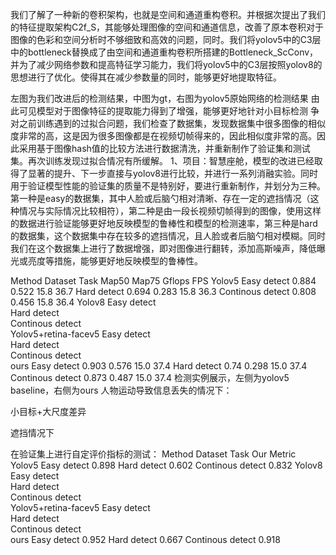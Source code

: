 我们了解了一种新的卷积架构，也就是空间和通道重构卷积。并根据次提出了我们的特征提取架构C2f_S，其能够处理图像的空间和通道信息，改善了原本卷积对于图像的色彩和空间分析时不够细致和高效的问题，同时。我们将yolov5中的C3层中的bottleneck替换成了由空间和通道重构卷积所搭建的Bottleneck_ScConv，并为了减少网络参数和提高特征学习能力，我们将yolov5中的C3层按照yolov8的思想进行了优化。使得其在减少参数量的同时，能够更好地提取特征。
 
   
左图为我们改进后的检测结果，中图为gt，右图为yolov5原始网络的检测结果
由此可见模型对于图像特征的提取能力得到了增强，能够更好地针对小目标检测
争对之前训练遇到的过拟合问题，我们检查了数据集，发现数据集中很多图像的相似度非常的高，这是因为很多图像都是在视频切帧得来的，因此相似度非常的高。因此采用基于图像hash值的比较方法进行数据清洗，并重新制作了验证集和测试集。再次训练发现过拟合情况有所缓解。
1、项目：智慧座舱，模型的改进已经取得了显著的提升、下一步直接与yolov8进行比较，并进行一系列消融实验。同时用于验证模型性能的验证集的质量不是特别好，要进行重新制作，并划分为三种。第一种是easy的数据集，其中人脸或后脑勺相对清晰、存在一定的遮挡情况（这种情况与实际情况比较相符），第二种是由一段长视频切帧得到的图像，使用这样的数据进行验证能够更好地反映模型的鲁棒性和模型的检测速率，第三种是hard的数据集，这个数据集中存在较多的遮挡情况，且人脸或者后脑勺相对模糊。同时我们在这个数据集上进行了数据增强，即对图像进行翻转，添加高斯噪声，降低曝光或亮度等措施，能够更好地反映模型的鲁棒性。

Method 	Dataset	Task	Map50	Map75	Gflops	FPS
Yolov5	Easy	detect	0.884	0.522	15.8	36.7
	Hard	detect	0.694	0.283	15.8	36.3
	Continous	detect	0.808	0.456	15.8	36.4
Yolov8	Easy	detect				
	Hard	detect				
	Continous	detect				
Yolov5+retina-facev5	Easy	detect				
	Hard	detect				
	Continous	detect				
ours	Easy	detect	0.903	0.576	15.0	37.4
	Hard	detect	0.74	0.298	15.0	37.4
	Continous	detect	0.873	0.487	15.0	37.4
检测实例展示，左侧为yolov5 baseline，右侧为ours
人物运动导致信息丢失的情况下：
  
小目标+大尺度差异
  
遮挡情况下
  
在验证集上进行自定评价指标的测试：
Method 	Dataset	Task	Our Metric
Yolov5	Easy	detect	0.898
	Hard	detect	0.602
	Continous	detect	0.832
Yolov8	Easy	detect	
	Hard	detect	
	Continous	detect	
Yolov5+retina-facev5	Easy	detect	
	Hard	detect	
	Continous	detect	
ours	Easy	detect	0.952
	Hard	detect	0.667
	Continous	detect	0.918
